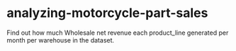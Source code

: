 # analyzing-motorcycle-part-sales
Find out how much Wholesale net revenue each product_line generated per month per warehouse in the dataset.
